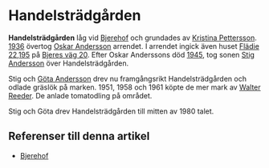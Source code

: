 # Handelsträdgården

**Handelsträdgården** låg vid [Bjerehof](Bjerehof.md) och grundades av [Kristina Pettersson](Kristina%20Pettersson.md). [1936](1936.md) övertog [Oskar Andersson](Oskar%20Andersson.md) arrendet. I arrendet ingick även huset [Flädie 22,195](Flädie%2022,195.md) på [Bjeres väg 20](Bjeres%20väg%2020.md). Efter Oskar Anderssons död [1945](1945.md), tog sonen [Stig Andersson](Stig%20Andersson.md) över Handelsträdgården.

Stig och [Göta Andersson](Göta%20Andersson.md) drev nu framgångsrikt Handelsträdgården och odlade gräslök på marken. 1951, 1958 och 1961 köpte de mer mark av [Walter Reeder](Walter%20Reeder.md). De anlade tomatodling på området.

Stig och Göta drev Handelsträdgården till mitten av 1980 talet.

## Referenser till denna artikel

* [Bjerehof](Bjerehof.md)
